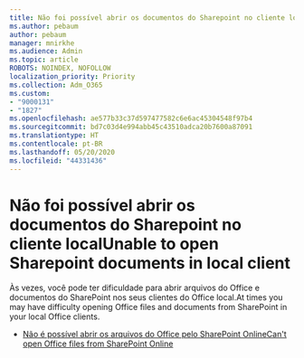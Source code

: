 ```yaml
---
title: Não foi possível abrir os documentos do Sharepoint no cliente local
ms.author: pebaum
author: pebaum
manager: mnirkhe
ms.audience: Admin
ms.topic: article
ROBOTS: NOINDEX, NOFOLLOW
localization_priority: Priority
ms.collection: Adm_O365
ms.custom:
- "9000131"
- "1827"
ms.openlocfilehash: ae577b33c37d597477582c6e6ac45304548f97b4
ms.sourcegitcommit: bd7c03d4e994abb45c43510adca20b7600a87091
ms.translationtype: HT
ms.contentlocale: pt-BR
ms.lasthandoff: 05/20/2020
ms.locfileid: "44331436"
---
```

# <a name="unable-to-open-sharepoint-documents-in-local-client"></a><span data-ttu-id="cdc19-102">Não foi possível abrir os documentos do Sharepoint no cliente local</span><span class="sxs-lookup"><span data-stu-id="cdc19-102">Unable to open Sharepoint documents in local client</span></span>

<span data-ttu-id="cdc19-103">Às vezes, você pode ter dificuldade para abrir arquivos do Office e documentos do SharePoint nos seus clientes do Office local.</span><span class="sxs-lookup"><span data-stu-id="cdc19-103">At times you may have difficulty opening Office files and documents from SharePoint in your local Office clients.</span></span>
- [<span data-ttu-id="cdc19-104">Não é possível abrir os arquivos do Office pelo SharePoint Online</span><span class="sxs-lookup"><span data-stu-id="cdc19-104">Can't open Office files from SharePoint Online</span></span>](https://docs.microsoft.com/sharepoint/troubleshoot/administration/cant-open-office-files)
